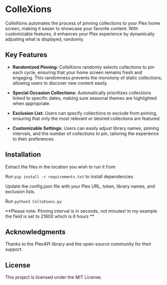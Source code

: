 # ColleXions
ColleXions automates the process of pinning collections to your Plex home screen, making it easier to showcase your favorite content. With customizable features, it enhances your Plex experience by dynamically adjusting what is displayed, randomly.

## Key Features
- **Randomized Pinning:** ColleXions randomly selects collections to pin each cycle, ensuring that your home screen remains fresh and engaging. This randomness prevents the monotony of static collections, allowing users to discover new content easily.

- **Special Occasion Collections:** Automatically prioritizes collections linked to specific dates, making sure seasonal themes are highlighted when appropriate.

- **Exclusion List:** Users can specify collections to exclude from pinning, ensuring that only the most relevant or desired collections are featured.

- **Customizable Settings:** Users can easily adjust library names, pinning intervals, and the number of collections to pin, tailoring the experience to their preferences.

## Installation
Extract the files in the location you wish to run it from

Run ```pip install -r requirements.txt``` to install dependencies

Update the config.json file with your Plex URL, token, library names, and exclusion lists. 

Run ```python3 ColleXions.py```

**Please note: Pinning interval is in seconds, not minutes! In my example the field is set to 21600 which is 6 hours **

## Acknowledgments
Thanks to the PlexAPI library and the open-source community for their support.

## License
This project is licensed under the MIT License.
